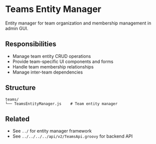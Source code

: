 # Teams Entity Manager

Entity manager for team organization and membership management in admin GUI.

## Responsibilities

- Manage team entity CRUD operations
- Provide team-specific UI components and forms
- Handle team membership relationships
- Manage inter-team dependencies

## Structure

```
teams/
└── TeamsEntityManager.js    # Team entity manager
```

## Related

- See `../` for entity manager framework
- See `../../../../api/v2/TeamsApi.groovy` for backend API
